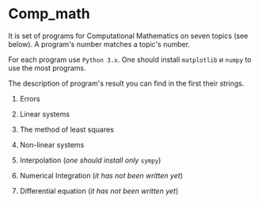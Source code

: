 # Comp_math

It is set of programs for Computational Mathematics on seven topics (see below). A program's number matches a topic's number.

For each program use `Python 3.x`. One should install `matplotlib` и `numpy` to use the most programs.

The description of program's result you can find in the first their strings. 

1. Errors 

2. Linear systems 

3. The method of least squares 

4. Non-linear systems 

5. Interpolation (*one should install only* `sympy`)

6. Numerical Integration (*it has not been written yet*)

7. Differential equation (*it has not been written yet*)
